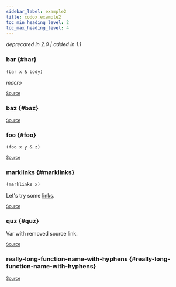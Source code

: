 ```yaml
---
sidebar_label: example2
title: codox.example2
toc_min_heading_level: 2
toc_max_heading_level: 4
---
```



*deprecated in 2.0 | added in 1.1*





### bar {#bar}
``` clojure
(bar x & body)
```


*macro*

<p><sub><a href="https://github.com/weavejester/codox/blob/master/example/src/clojure/codox/example2.clj#L6-L6">Source</a></sub></p>

### baz {#baz}

<p><sub><a href="https://github.com/weavejester/codox/blob/master/example/src/clojure/codox/example2.clj#L8-L8">Source</a></sub></p>

### foo {#foo}
``` clojure
(foo x y & z)
```

<p><sub><a href="https://github.com/weavejester/codox/blob/master/example/src/clojure/codox/example2.clj#L4-L4">Source</a></sub></p>

### marklinks {#marklinks}
``` clojure
(marklinks x)
```


Let's try some [links][1].

  [1]: http://example.com
<p><sub><a href="https://github.com/weavejester/codox/blob/master/example/src/clojure/codox/example2.clj#L16-L21">Source</a></sub></p>

### quz {#quz}


Var with removed source link.
<p><sub><a href="https://github.com/weavejester/codox/blob/master/example/src/clojure/codox/example2.clj#L10-L10">Source</a></sub></p>

### really\-long\-function\-name\-with\-hyphens {#really-long-function-name-with-hyphens}

<p><sub><a href="https://github.com/weavejester/codox/blob/master/example/src/clojure/codox/example2.clj#L23-L23">Source</a></sub></p>
